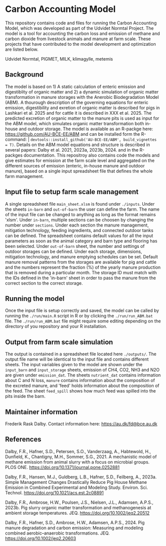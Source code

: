 # Carbon Accounting Model 
This repository contains code and files for running the Carbon Accounting Model, which was developed as part of the Udvidet Normtal Project. The model is a tool for accounting the carbon loss and emission of methane and carbon dioxide from livestock animals and manure at farm scale. These projects that have contributed to the model development and optimization are listed below. 

Udvidet Normtal, PIGMET, MILK, klimagylle, metemis

## Background
The model is based on 1) A static calculation of enteric emission and digestiblity of organic matter and 2) a dynamic simulation of organic matter transformation in manure storages with the Anerobic Biodegradation Model (ABM). A thourough description of the governing equations for enteric emission, digestibility and exretion of organic matter is described for pigs in Lashkari et al. 2025 and for cattle it is described in XXX et al. 2025.
The predicted excretion of organic matter to the manure pits is used as input for the ABM model, which simulates organic matter transformation both in-house and outdoor storage. The model is available as an R-packge here: https://github.com/AU-BCE-EE/ABM and can be installed form the R-command: | `devtools::install_github('AU-BCE-EE/ABM', build_vignettes = T)`. Details on the ABM model equations and structure is described in several papers: Dalby et al. 2021, 2023a, 2023b, 2024. and in the R-packges documentation. This repositroy also contains code the models and give estimates for emission at the farm scale level and aggregated on the different sources of emission (enteric, in-house manure and outdoor manure), based on a single input spreadsheet file that defines the whole farm management. 

## Input file to setup farm scale management
A single spreadsheet file `main_sheet.xlsm` is found under `./inputs`. Under the sheets `in-barn` and `out-of-barn` the user can define the farm. The name of the input file can be changed to anything as long as the format remains 'xlsm'. Under `in-barn`, multiple sections can be choosen by changing the number under `sections`. Under each section the manure management, mitigation technology, feeding ingredients, and connected outdoor tanks can be defined. The spreadsheet contains default values for all the input parameters as soon as the animal category and barn type and flooring has been selected. Under `out-of-barn` sheet, the number and settings of outdoor storages can be defined. Under each storage, dimensions, mitigation technology, and manure emptying schedules can be set. Default manure removal patterns from the storages are available for pig and cattle and the numbers represent the fraction (%) of the yearly manure production that is removed during a particular month. The storage ID must match with the IDs defined in the 'in-barn' sheet in order to pass the manure from the correct section to the correct storage. 

## Running the model 
Once the input file is setup correctly and saved, the model can be called by running the `./run/main.R` script in R or by clicking the `./run/run_ABM.bat` file. The `./run/run_ABM.bat` file might require some editing depending on the directory of you repository and your R installation.

## Output from farm scale simulation
The output is contained in a spreadsheet file located here `./outputs/`. The output file name will be identical to the input file and contains different sheets. The input variables given to the model are shown under the `input_barn` and `input_storage` sheets, emission of CH4, CO2, NH3 and N2O are given under `emission_dat`. The sheets `nutrient_dat` contains information about C and N loss, `manure` contains information about the composition of the excreted manure, and 'feed' holds information about the composition of the feed. The sheet `feed_spill` shows how much feed was spilled into the pits inside the barn. 

## Maintainer information
Frederik Rask Dalby. Contact information here: https://au.dk/fd@bce.au.dk

## References
Dalby, F.R., Hafner, S.D., Petersen, S.O., Vanderzaag, A., Habtewold, H., Dunfield, K., Chantigny, M.H., Sommer, S.G., 2021. A mechanistic model of methane emission from animal slurry with a focus on microbial groups. PLOS ONE. https://doi.org/10.1371/journal.pone.0252881

Dalby, F.R., Hansen, M.J., Guldberg, L.B., Hafner, S.D., Feilberg, A., 2023a. Simple Management Changes Drastically Reduce Pig House Methane Emission in Combined Experimental and Modeling Study. Environ. Sci. Technol. https://doi.org/10.1021/acs.est.2c08891

Dalby, F.R., Ambrose, H.W., Poulsen, J.S., Nielsen, J.L., Adamsen, A.P.S., 2023b. Pig slurry organic matter transformation and methanogenesis at ambient storage temperatures. JEQ. https://doi.org/10.1002/jeq2.20512

Dalby, F.R., Hafner, S.D., Ambrose, H.W., Adamsen, A.P.S., 2024. Pig manure degradation and carbon emission: Measuring and modeling combined aerobic–anaerobic transformations. JEQ. https://doi.org/10.1002/jeq2.20603






